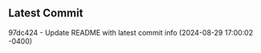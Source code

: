 
## Latest Commit
97dc424 - Update README with latest commit info (2024-08-29 17:00:02 -0400) <Yunxi-Zhou>
